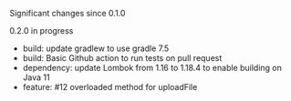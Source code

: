 Significant changes since 0.1.0

0.2.0 in progress

- build:  update gradlew to use gradle 7.5
- build:  Basic Github action to run tests on pull request
- dependency: update Lombok from 1.16 to 1.18.4 to enable building on Java 11
- feature: #12 overloaded method for uploadFile

